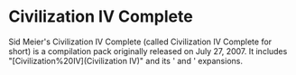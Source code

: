 # Civilization IV Complete

Sid Meier's Civilization IV Complete (called Civilization IV Complete for short) is a compilation pack originally released on July 27, 2007. It includes "[Civilization%20IV](Civilization IV)" and its ' and ' expansions.